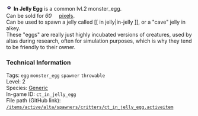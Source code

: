 ![ ](https://raw.githubusercontent.com/Ceterai/Enternia/main/items/active/alta/spawners/critters/ct_in_jelly_egg.png) **In Jelly Egg** is a common lvl.2 monster_egg.  
Can be sold for *60* <img src="https://starbounder.org/mediawiki/images/2/21/Pixel.png" width="12" height="16"/> [pixels](https://starbounder.org/Pixel).  
Can be used to spawn a jelly called [[ in jelly|in-jelly ]], or a "cave" jelly in alkey.  
These "eggs" are really just highly incubated versions of creatures, used by altas during research, often for simulation purposes, which is why they tend to be friendly to their owner.

### Technical Information

Tags: `egg` `monster_egg` `spawner` `throwable`  
Level: 2  
Species: [Generic](https://starbounder.org/Perfectly_Generic_Item)  
In-game ID: `ct_in_jelly_egg`  
File path (GitHub link): [`/items/active/alta/spawners/critters/ct_in_jelly_egg.activeitem`](https://github.com/Ceterai/Enternia/blob/main/items/active/alta/spawners/critters/ct_in_jelly_egg.activeitem)
